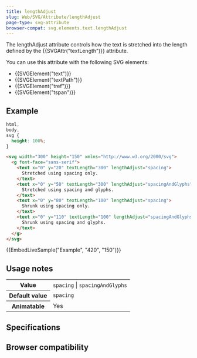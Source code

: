 ```yaml
---
title: lengthAdjust
slug: Web/SVG/Attribute/lengthAdjust
page-type: svg-attribute
browser-compat: svg.elements.text.lengthAdjust
---
```




The lengthAdjust attribute controls how the text is stretched into the length defined by the {{SVGAttr("textLength")}} attribute.

You can use this attribute with the following SVG elements:

- {{SVGElement("text")}}
- {{SVGElement("textPath")}}
- {{SVGElement("tref")}}
- {{SVGElement("tspan")}}

## Example

```css hidden
html,
body,
svg {
  height: 100%;
}
```

```html
<svg width="300" height="150" xmlns="http://www.w3.org/2000/svg">
  <g font-face="sans-serif">
    <text x="0" y="20" textLength="300" lengthAdjust="spacing">
      Stretched using spacing only.
    </text>
    <text x="0" y="50" textLength="300" lengthAdjust="spacingAndGlyphs">
      Stretched using spacing and glyphs.
    </text>
    <text x="0" y="80" textLength="100" lengthAdjust="spacing">
      Shrunk using spacing only.
    </text>
    <text x="0" y="110" textLength="100" lengthAdjust="spacingAndGlyphs">
      Shrunk using spacing and glyphs.
    </text>
  </g>
</svg>
```

{{EmbedLiveSample("Example", "420", "150")}}

## Usage notes

<table class="properties">
  <tbody>
    <tr>
      <th scope="row">Value</th>
      <td><code>spacing</code> | <code>spacingAndGlyphs</code></td>
    </tr>
    <tr>
      <th scope="row">Default value</th>
      <td><code>spacing</code></td>
    </tr>
    <tr>
      <th scope="row">Animatable</th>
      <td>Yes</td>
    </tr>
  </tbody>
</table>

## Specifications



## Browser compatibility


